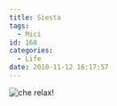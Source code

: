 ```yaml
---
title: Siesta
tags:
  - Mici
id: 168
categories:
  - Life
date: 2010-11-12 16:17:57
---
```


![che relax](/images/2010/11/20101112-0416331.jpg "che relax")! 